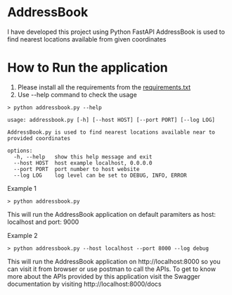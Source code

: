 # AddressBook
I have developed this project using Python FastAPI 
AddressBook is used to find nearest locations available from given coordinates


# How to Run the application
1. Please install all the requirements from the [requirements.txt](https://github.com/junghareaarti/AddressBook/blob/main/requirements.txt)
2. Use --help command to check the usage 
```
> python addressbook.py --help
   
usage: addressbook.py [-h] [--host HOST] [--port PORT] [--log LOG]

AddressBook.py is used to find nearest locations available near to provided coordinates

options:
  -h, --help   show this help message and exit
  --host HOST  host example localhost, 0.0.0.0
  --port PORT  port number to host website
  --log LOG    log level can be set to DEBUG, INFO, ERROR
```

Example 1
```
> python addressbook.py
```
This will run the AddressBook application on default paramiters as host: localhost and port: 9000

Example 2
```
> python addressbook.py --host localhost --port 8000 --log debug
```
This will run the AddressBook application on http://localhost:8000 so you can visit it from browser or use postman to call the APIs.
To get to know more about the APIs provided by this application visit the Swagger documentation by visiting http://localhost:8000/docs

